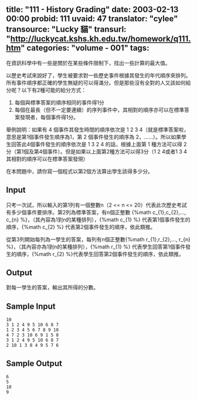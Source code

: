 title: "111 - History Grading"
date: 2003-02-13 00:00
probid: 111
uvaid: 47
translator: "cylee"
transource: "Lucky 貓"
transurl: "http://luckycat.kshs.kh.edu.tw/homework/q111.htm"
categories: "volume - 001"
tags:
---

在資訊科學中有一些是關於在某些條件限制下，找出一些計算的最大值。

以歷史考試來說好了，學生被要求對一些歷史事件根據其發生的年代順序來排列。所有事件順序都正確的學生無疑的可以得滿分。但是那些沒有全對的人又該如何給分呢？以下有2種可能的給分方式：

1. 每個與標準答案的順序相同的事件得1分
2. 每個在最長（但不一定要連續）的序列事件中，其相對的順序亦可以在標準答案發現者，每個事件得1分。

舉例說明：如果有 4 個事件其發生時間的順序依次是 1 2 3 4（就是標準答案啦，意思是第1個事件發生順序為1，第 2 個事件發生的順序為 2，......）。所以如果學生回答此4個事件發生的順序依次是 1 3 2 4 的話，根據上面第 1 種方法可以得 2 分（第1個及第4個事件）。但是如果以上面第2種方法可以得3分（1 2 4或者1 3 4其相對的順序可以在標準答案發現）

在本問題中，請你寫一個程式以第2個方法算出學生該得多少分。

<!-- more -->

## Input ##

只考一次試，所以輸入的第1列有一個整數n（2 <= n <= 20）代表此次歷史考試有多少個事件要排序。第2列為標準答案，有n個正整數 {%math c_{1},c_{2},..., c_{n} %}，（其內容為1到n的某種排列），{%math c_{1} %} 代表第1個事件發生的順序，{%math c_{2} %} 代表第2個事件發生的順序，依此類推。

從第3列開始每列為一學生的答案，每列有n個正整數{%math r_{1},r_{2},..., r_{n} %}，（其內容亦為1到n的某種排列），{%math r_{1} %} 代表學生回答第1個事件發生的順序，{%math r_{2} %}代表學生回答第2個事件發生的順序，依此類推。

## Output ##

對每一學生的答案，輸出其所得的分數。

## Sample Input ##

	10
	3 1 2 4 9 5 10 6 8 7
	1 2 3 4 5 6 7 8 9 10
	4 7 2 3 10 6 9 1 5 8
	3 1 2 4 9 5 10 6 8 7
	2 10 1 3 8 4 9 5 7 6

## Sample Output ##

	6
	5
	10
	9
